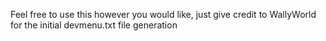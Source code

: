 Feel free to use this however you would like, just give credit to WallyWorld for the initial devmenu.txt file generation
